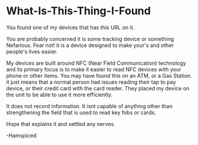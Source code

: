 # What-Is-This-Thing-I-Found
You found one of my devices that has this URL on it.  

You are probably concerned it is some tracking device or something Nefarious.   Fear not!  it is a device designed to make your's and other people's lives easier.

My devices are built around NFC (Near Field Communication) technology and its primary focus is to make it easier to read NFC devices with your phone or other items.  You may have found this on an ATM, or a Gas Station.  it just means that a normal person had issues reading their tap to pay device, or their credit card with the card reader.  They placed my device on the unit to be able to use it more efficiently.  

It does not record information.  It isnt capable of anything other than strengthening the field that is used to read key fobs or cards.

Hope that explains it and settled any nerves.

-Hamspiced
